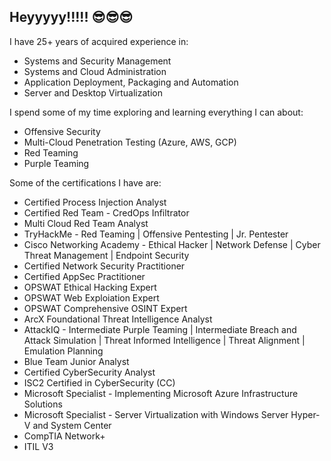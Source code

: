 ## Heyyyyy!!!!! 😎😎😎

I have 25+ years of acquired experience in:
* Systems and Security Management
* Systems and Cloud Administration
* Application Deployment, Packaging and Automation
* Server and Desktop Virtualization

I spend some of my time exploring and learning everything I can about:
* Offensive Security
* Multi-Cloud Penetration Testing (Azure, AWS, GCP)
* Red Teaming
* Purple Teaming

Some of the certifications I have are:
* Certified Process Injection Analyst
* Certified Red Team - CredOps Infiltrator
* Multi Cloud Red Team Analyst
* TryHackMe - Red Teaming | Offensive Pentesting | Jr. Pentester
* Cisco Networking Academy - Ethical Hacker | Network Defense | Cyber Threat Management | Endpoint Security
* Certified Network Security Practitioner
* Certified AppSec Practitioner
* OPSWAT Ethical Hacking Expert
* OPSWAT Web Exploiation Expert
* OPSWAT Comprehensive OSINT Expert  
* ArcX Foundational Threat Intelligence Analyst
* AttackIQ - Intermediate Purple Teaming | Intermediate Breach and Attack Simulation | Threat Informed Intelligence | Threat Alignment | Emulation Planning
* Blue Team Junior Analyst
* Certified CyberSecurity Analyst
* ISC2 Certified in CyberSecurity (CC)
* Microsoft Specialist - Implementing Microsoft Azure Infrastructure Solutions
* Microsoft Specialist - Server Virtualization with Windows Server Hyper-V and System Center
* CompTIA Network+
* ITIL V3

<!--
**sherwinps/sherwinps** is a ✨ _special_ ✨ repository because its `README.md` (this file) appears on your GitHub profile.

Here are some ideas to get you started:

- 🔭 I’m currently working on ...
- 🌱 I’m currently learning ...
- 👯 I’m looking to collaborate on ...
- 🤔 I’m looking for help with ...
- 💬 Ask me about ...
- 📫 How to reach me: ...
- 😄 Pronouns: ...
- ⚡ Fun fact: ...
-->
